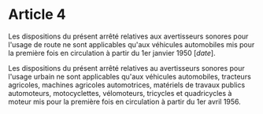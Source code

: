 # Article 4

Les dispositions du présent arrêté relatives aux avertisseurs sonores pour l'usage de route ne sont applicables qu'aux véhicules automobiles mis pour la première fois en circulation à partir du 1er janvier 1950 [*date*].

Les dispositions du présent arrêté relatives au avertisseurs sonores pour l'usage urbain ne sont applicables qu'aux véhicules automobiles, tracteurs agricoles, machines agricoles automotrices, matériels de travaux publics automoteurs, motocyclettes, vélomoteurs, tricycles et quadricycles à moteur mis pour la première fois en circulation à partir du 1er avril 1956.
